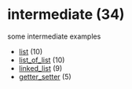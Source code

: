 # intermediate (34)
some intermediate examples

+ [list](list/README.md) (10)
+ [list_of_list](list_of_list/README.md) (10)
+ [linked_list](linked_list/README.md) (9)
+ [getter_setter](getter_setter/README.md) (5)

